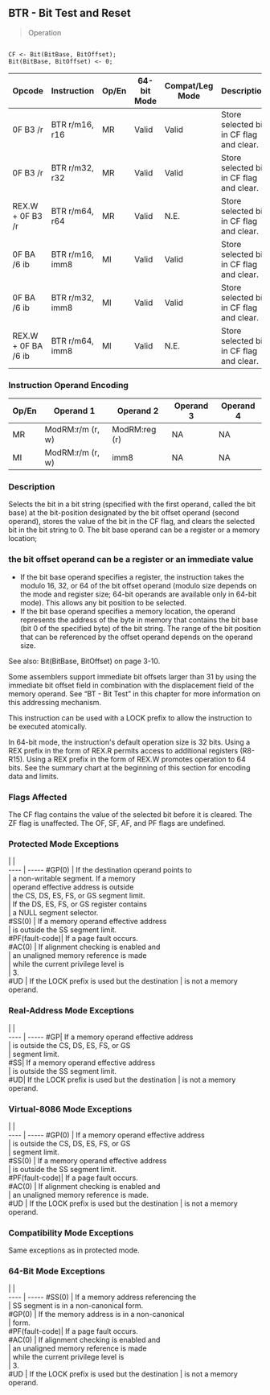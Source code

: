 ## BTR - Bit Test and Reset

> Operation
``` slim

CF <- Bit(BitBase, BitOffset);
Bit(BitBase, BitOffset) <- 0;

```

 Opcode             | Instruction    | Op/En| 64-bit Mode| Compat/Leg Mode| Description                             
 ---  | --- | --- | --- | --- | ---
 0F B3 /r           | BTR r/m16, r16 | MR   | Valid      | Valid          | Store selected bit in CF flag and clear.
 0F B3 /r           | BTR r/m32, r32 | MR   | Valid      | Valid          | Store selected bit in CF flag and clear.
 REX.W + 0F B3 /r   | BTR r/m64, r64 | MR   | Valid      | N.E.           | Store selected bit in CF flag and clear.
 0F BA /6 ib        | BTR r/m16, imm8| MI   | Valid      | Valid          | Store selected bit in CF flag and clear.
 0F BA /6 ib        | BTR r/m32, imm8| MI   | Valid      | Valid          | Store selected bit in CF flag and clear.
 REX.W + 0F BA /6 ib| BTR r/m64, imm8| MI   | Valid      | N.E.           | Store selected bit in CF flag and clear.

### Instruction Operand Encoding
 Op/En| Operand 1       | Operand 2    | Operand 3| Operand 4
 ---  | --- | --- | --- | ---
 MR   | ModRM:r/m (r, w)| ModRM:reg (r)| NA       | NA       
 MI   | ModRM:r/m (r, w)| imm8         | NA       | NA       

### Description
Selects the bit in a bit string (specified with the first operand, called the
bit base) at the bit-position designated by the bit offset operand (second operand),
stores the value of the bit in the CF flag, and clears the selected bit in the
bit string to 0. The bit base operand can be a register or a memory location;
### the bit offset operand can be a register or an immediate value

 - If the bit base operand specifies a register, the instruction takes the modulo
16, 32, or 64 of the bit offset operand (modulo size depends on the mode and
register size; 64-bit operands are available only in 64-bit mode). This allows
any bit position to be selected.
 - If the bit base operand specifies a memory location, the operand represents
the address of the byte in memory that contains the bit base (bit 0 of the specified
byte) of the bit string. The range of the bit position that can be referenced
by the offset operand depends on the operand size.

See also: Bit(BitBase, BitOffset) on page 3-10.

Some assemblers support immediate bit offsets larger than 31 by using the immediate
bit offset field in combination with the displacement field of the memory operand.
See “BT - Bit Test” in this chapter for more information on this addressing mechanism.

This instruction can be used with a LOCK prefix to allow the instruction to
be executed atomically.

In 64-bit mode, the instruction's default operation size is 32 bits. Using a
REX prefix in the form of REX.R permits access to additional registers (R8-R15).
Using a REX prefix in the form of REX.W promotes operation to 64 bits. See the
summary chart at the beginning of this section for encoding data and limits.



### Flags Affected
The CF flag contains the value of the selected bit before it is cleared. The
ZF flag is unaffected. The OF, SF, AF, and PF flags are undefined.


### Protected Mode Exceptions
   | |  
---- | -----
 #GP(0)         | If the destination operand points to          
                | a non-writable segment. If a memory           
                | operand effective address is outside          
                | the CS, DS, ES, FS, or GS segment limit.      
                | If the DS, ES, FS, or GS register contains    
                | a NULL segment selector.                      
 #SS(0)         | If a memory operand effective address         
                | is outside the SS segment limit.              
 #PF(fault-code)| If a page fault occurs.                       
 #AC(0)         | If alignment checking is enabled and          
                | an unaligned memory reference is made         
                | while the current privilege level is          
                | 3.                                            
 #UD            | If the LOCK prefix is used but the destination
                | is not a memory operand.                      

### Real-Address Mode Exceptions
   | |  
---- | -----
 #GP| If a memory operand effective address         
    | is outside the CS, DS, ES, FS, or GS          
    | segment limit.                                
 #SS| If a memory operand effective address         
    | is outside the SS segment limit.              
 #UD| If the LOCK prefix is used but the destination
    | is not a memory operand.                      

### Virtual-8086 Mode Exceptions
   | |  
---- | -----
 #GP(0)         | If a memory operand effective address         
                | is outside the CS, DS, ES, FS, or GS          
                | segment limit.                                
 #SS(0)         | If a memory operand effective address         
                | is outside the SS segment limit.              
 #PF(fault-code)| If a page fault occurs.                       
 #AC(0)         | If alignment checking is enabled and          
                | an unaligned memory reference is made.        
 #UD            | If the LOCK prefix is used but the destination
                | is not a memory operand.                      

### Compatibility Mode Exceptions
Same exceptions as in protected mode.


### 64-Bit Mode Exceptions
   | |  
---- | -----
 #SS(0)         | If a memory address referencing the           
                | SS segment is in a non-canonical form.        
 #GP(0)         | If the memory address is in a non-canonical   
                | form.                                         
 #PF(fault-code)| If a page fault occurs.                       
 #AC(0)         | If alignment checking is enabled and          
                | an unaligned memory reference is made         
                | while the current privilege level is          
                | 3.                                            
 #UD            | If the LOCK prefix is used but the destination
                | is not a memory operand.                      
